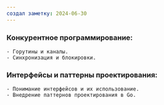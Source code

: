 ```yaml
---
создал заметку: 2024-06-30
---
```

### **Конкурентное программирование:**
    - Горутины и каналы.
    - Синхронизация и блокировки.
### **Интерфейсы и паттерны проектирования:**
    - Понимание интерфейсов и их использование.
    - Внедрение паттернов проектирования в Go.